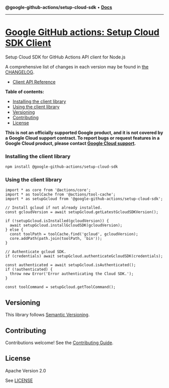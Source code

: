 **@google-github-actions/setup-cloud-sdk** • [**Docs**](modules.md)

***

# [Google GitHub actions: Setup Cloud SDK Client](https://github.com/google-github-actions)

Setup Cloud SDK for GitHub Actions API client for Node.js

A comprehensive list of changes in each version may be found in
[the CHANGELOG](https://github.com/google-github-actions/setup-cloud-sdk/blob/main/CHANGELOG.md).

* [Client API Reference](./docs/modules.md)

**Table of contents:**

* [Installing the client library](#installing-the-client-library)
* [Using the client library](#using-the-client-library)
* [Versioning](#versioning)
* [Contributing](#contributing)
* [License](#license)

**This is not an officially supported Google product, and it is not covered by a
Google Cloud support contract. To report bugs or request features in a Google
Cloud product, please contact [Google Cloud
support](https://cloud.google.com/support).**

### Installing the client library

```bash
npm install @google-github-actions/setup-cloud-sdk
```

### Using the client library

```TS
import * as core from '@actions/core';
import * as toolCache from '@actions/tool-cache';
import * as setupGcloud from '@google-github-actions/setup-cloud-sdk';

// Install gcloud if not already installed.
const gcloudVersion = await setupGcloud.getLatestGcloudSDKVersion();

if (!setupGcloud.isInstalled(gcloudVersion)) {
  await setupGcloud.installGcloudSDK(gcloudVersion);
} else {
  const toolPath = toolCache.find('gcloud', gcloudVersion);
  core.addPath(path.join(toolPath, 'bin'));
}

// Authenticate gcloud SDK.
if (credentials) await setupGcloud.authenticateGcloudSDK(credentials);

const authenticated = await setupGcloud.isAuthenticated();
if (!authenticated) {
  throw new Error('Error authenticating the Cloud SDK.');
}

const toolCommand = setupGcloud.getToolCommand();
```

## Versioning

This library follows [Semantic Versioning](http://semver.org/).

## Contributing

Contributions welcome! See the [Contributing Guide](./CONTRIBUTING.md).

## License

Apache Version 2.0

See [LICENSE](_media/LICENSE)
